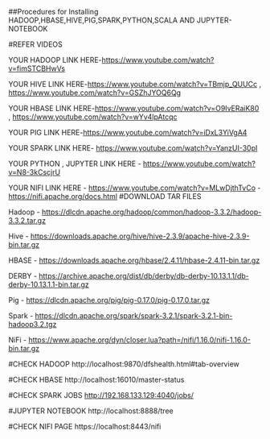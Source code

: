 ##Procedures for Installing HADOOP,HBASE,HIVE,PIG,SPARK,PYTHON,SCALA AND JUPYTER-NOTEBOOK 

#REFER VIDEOS


YOUR HADOOP LINK HERE-https://www.youtube.com/watch?v=fimSTCBHwVs

YOUR HIVE LINK HERE-https://www.youtube.com/watch?v=TBmjp_QUUCc , https://www.youtube.com/watch?v=GSZhJYOQ6Qg

YOUR HBASE LINK HERE-https://www.youtube.com/watch?v=O9IvERaiK80 ,  https://www.youtube.com/watch?v=wYv4lpAtcqc

YOUR PIG LINK HERE-https://www.youtube.com/watch?v=iDxL3YiVgA4

YOUR SPARK LINK HERE- https://www.youtube.com/watch?v=YanzUI-30pI

YOUR PYTHON , JUPYTER LINK HERE - https://www.youtube.com/watch?v=N8-3kCscjrU

YOUR NIFI LINK HERE - https://www.youtube.com/watch?v=MLwDjthTvCo
                    - https://nifi.apache.org/docs.html
#DOWNLOAD TAR FILES


Hadoop - https://dlcdn.apache.org/hadoop/common/hadoop-3.3.2/hadoop-3.3.2.tar.gz


Hive - https://downloads.apache.org/hive/hive-2.3.9/apache-hive-2.3.9-bin.tar.gz


HBASE - https://downloads.apache.org/hbase/2.4.11/hbase-2.4.11-bin.tar.gz


DERBY - https://archive.apache.org/dist/db/derby/db-derby-10.13.1.1/db-derby-10.13.1.1-bin.tar.gz


Pig - https://dlcdn.apache.org/pig/pig-0.17.0/pig-0.17.0.tar.gz 


Spark - https://dlcdn.apache.org/spark/spark-3.2.1/spark-3.2.1-bin-hadoop3.2.tgz


NiFi - https://www.apache.org/dyn/closer.lua?path=/nifi/1.16.0/nifi-1.16.0-bin.tar.gz

#CHECK HADOOP
http://localhost:9870/dfshealth.html#tab-overview


#CHECK HBASE
http://localhost:16010/master-status


#CHECK SPARK JOBS
http://192.168.133.129:4040/jobs/


#JUPYTER NOTEBOOK
http://localhost:8888/tree


#CHECK NIFI PAGE
https://localhost:8443/nifi
